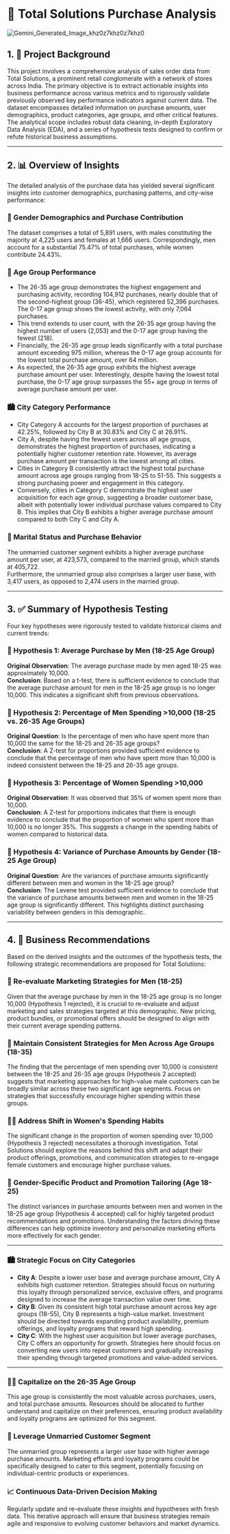 # 🛒 Total Solutions Purchase Analysis

![Gemini_Generated_Image_khz0z7khz0z7khz0](https://github.com/user-attachments/assets/4c3e64c2-bc14-429a-a297-9ddf03d9f982)

## 1. 📘 Project Background  
This project involves a comprehensive analysis of sales order data from Total Solutions, a prominent retail conglomerate with a network of stores across India. The primary objective is to extract actionable insights into business performance across various metrics and to rigorously validate previously observed key performance indicators against current data. The dataset encompasses detailed information on purchase amounts, user demographics, product categories, age groups, and other critical features. The analytical scope includes robust data cleaning, in-depth Exploratory Data Analysis (EDA), and a series of hypothesis tests designed to confirm or refute historical business assumptions.

---

## 2. 📊 Overview of Insights  
The detailed analysis of the purchase data has yielded several significant insights into customer demographics, purchasing patterns, and city-wise performance:

### 👥 Gender Demographics and Purchase Contribution  
The dataset comprises a total of 5,891 users, with males constituting the majority at 4,225 users and females at 1,666 users. Correspondingly, men account for a substantial 75.47% of total purchases, while women contribute 24.43%.

### 👶 Age Group Performance  
- The 26-35 age group demonstrates the highest engagement and purchasing activity, recording 104,912 purchases, nearly double that of the second-highest group (36-45), which registered 52,396 purchases. The 0-17 age group shows the lowest activity, with only 7,064 purchases.  
- This trend extends to user count, with the 26-35 age group having the highest number of users (2,053) and the 0-17 age group having the fewest (218).  
- Financially, the 26-35 age group leads significantly with a total purchase amount exceeding 975 million, whereas the 0-17 age group accounts for the lowest total purchase amount, over 64 million.  
- As expected, the 26-35 age group exhibits the highest average purchase amount per user. Interestingly, despite having the lowest total purchase, the 0-17 age group surpasses the 55+ age group in terms of average purchase amount per user.

### 🏙️ City Category Performance  
- City Category A accounts for the largest proportion of purchases at 42.25%, followed by City B at 30.83% and City C at 26.91%.  
- City A, despite having the fewest users across all age groups, demonstrates the highest proportion of purchases, indicating a potentially higher customer retention rate. However, its average purchase amount per transaction is the lowest among all cities.  
- Cities in Category B consistently attract the highest total purchase amount across age groups ranging from 18-25 to 51-55. This suggests a strong purchasing power and engagement in this category.  
- Conversely, cities in Category C demonstrate the highest user acquisition for each age group, suggesting a broader customer base, albeit with potentially lower individual purchase values compared to City B. This implies that City B exhibits a higher average purchase amount compared to both City C and City A.

### 💑 Marital Status and Purchase Behavior  
The unmarried customer segment exhibits a higher average purchase amount per user, at 423,573, compared to the married group, which stands at 405,722.  
Furthermore, the unmarried group also comprises a larger user base, with 3,417 users, as opposed to 2,474 users in the married group.

---

## 3. ✅ Summary of Hypothesis Testing  
Four key hypotheses were rigorously tested to validate historical claims and current trends:

### 🧪 Hypothesis 1: Average Purchase by Men (18-25 Age Group)  
**Original Observation**: The average purchase made by men aged 18-25 was approximately 10,000.  
**Conclusion**: Based on a t-test, there is sufficient evidence to conclude that the average purchase amount for men in the 18-25 age group is no longer 10,000. This indicates a significant shift from previous observations.

### 🧪 Hypothesis 2: Percentage of Men Spending >10,000 (18-25 vs. 26-35 Age Groups)  
**Original Question**: Is the percentage of men who have spent more than 10,000 the same for the 18-25 and 26-35 age groups?  
**Conclusion**: A Z-test for proportions provided sufficient evidence to conclude that the percentage of men who have spent more than 10,000 is indeed consistent between the 18-25 and 26-35 age groups.

### 🧪 Hypothesis 3: Percentage of Women Spending >10,000  
**Original Observation**: It was observed that 35% of women spent more than 10,000.  
**Conclusion**: A Z-test for proportions indicates that there is enough evidence to conclude that the proportion of women who spent more than 10,000 is no longer 35%. This suggests a change in the spending habits of women compared to historical data.

### 🧪 Hypothesis 4: Variance of Purchase Amounts by Gender (18-25 Age Group)  
**Original Question**: Are the variances of purchase amounts significantly different between men and women in the 18-25 age group?  
**Conclusion**: The Levene test provided sufficient evidence to conclude that the variance of purchase amounts between men and women in the 18-25 age group is significantly different. This highlights distinct purchasing variability between genders in this demographic.

---

## 4. 📌 Business Recommendations  
Based on the derived insights and the outcomes of the hypothesis tests, the following strategic recommendations are proposed for Total Solutions:

### 🎯 Re-evaluate Marketing Strategies for Men (18-25)  
Given that the average purchase by men in the 18-25 age group is no longer 10,000 (Hypothesis 1 rejected), it is crucial to re-evaluate and adjust marketing and sales strategies targeted at this demographic. New pricing, product bundles, or promotional offers should be designed to align with their current average spending patterns.

### 🔁 Maintain Consistent Strategies for Men Across Age Groups (18-35)  
The finding that the percentage of men spending over 10,000 is consistent between the 18-25 and 26-35 age groups (Hypothesis 2 accepted) suggests that marketing approaches for high-value male customers can be broadly similar across these two significant age segments. Focus on strategies that successfully encourage higher spending within these groups.

### 👩‍💼 Address Shift in Women's Spending Habits  
The significant change in the proportion of women spending over 10,000 (Hypothesis 3 rejected) necessitates a thorough investigation. Total Solutions should explore the reasons behind this shift and adapt their product offerings, promotions, and communication strategies to re-engage female customers and encourage higher purchase values.

### 🧬 Gender-Specific Product and Promotion Tailoring (Age 18-25)  
The distinct variances in purchase amounts between men and women in the 18-25 age group (Hypothesis 4 accepted) call for highly targeted product recommendations and promotions. Understanding the factors driving these differences can help optimize inventory and personalize marketing efforts more effectively for each gender.

---

### 🏙️ Strategic Focus on City Categories  
- **City A**: Despite a lower user base and average purchase amount, City A exhibits high customer retention. Strategies should focus on nurturing this loyalty through personalized service, exclusive offers, and programs designed to increase the average transaction value over time.  
- **City B**: Given its consistent high total purchase amount across key age groups (18-55), City B represents a high-value market. Investment should be directed towards expanding product availability, premium offerings, and loyalty programs that reward high spending.  
- **City C**: With the highest user acquisition but lower average purchases, City C offers an opportunity for growth. Strategies here should focus on converting new users into repeat customers and gradually increasing their spending through targeted promotions and value-added services.

---

### 🧑‍💼 Capitalize on the 26-35 Age Group  
This age group is consistently the most valuable across purchases, users, and total purchase amounts. Resources should be allocated to further understand and capitalize on their preferences, ensuring product availability and loyalty programs are optimized for this segment.

### 💖 Leverage Unmarried Customer Segment  
The unmarried group represents a larger user base with higher average purchase amounts. Marketing efforts and loyalty programs could be specifically designed to cater to this segment, potentially focusing on individual-centric products or experiences.

### 📈 Continuous Data-Driven Decision Making  
Regularly update and re-evaluate these insights and hypotheses with fresh data. This iterative approach will ensure that business strategies remain agile and responsive to evolving customer behaviors and market dynamics.
